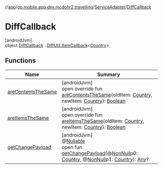 //[app](../../../../index.md)/[op.mobile.app.dev.mcdohr2.travelling](../../index.md)/[ServiceAdapter](../index.md)/[DiffCallback](index.md)

# DiffCallback

[androidJvm]\
object [DiffCallback](index.md) : [DiffUtil.ItemCallback](https://developer.android.com/reference/kotlin/androidx/recyclerview/widget/DiffUtil.ItemCallback.html)&lt;[Country](../../-country/index.md)&gt;

## Functions

| Name | Summary |
|---|---|
| [areContentsTheSame](are-contents-the-same.md) | [androidJvm]<br>open override fun [areContentsTheSame](are-contents-the-same.md)(oldItem: [Country](../../-country/index.md), newItem: [Country](../../-country/index.md)): [Boolean](https://kotlinlang.org/api/latest/jvm/stdlib/kotlin/-boolean/index.html) |
| [areItemsTheSame](are-items-the-same.md) | [androidJvm]<br>open override fun [areItemsTheSame](are-items-the-same.md)(oldItem: [Country](../../-country/index.md), newItem: [Country](../../-country/index.md)): [Boolean](https://kotlinlang.org/api/latest/jvm/stdlib/kotlin/-boolean/index.html) |
| [getChangePayload](index.md#731842016%2FFunctions%2F-912451524) | [androidJvm]<br>@[Nullable](https://developer.android.com/reference/kotlin/androidx/annotation/Nullable.html)<br>open fun [getChangePayload](index.md#731842016%2FFunctions%2F-912451524)(@[NonNull](https://developer.android.com/reference/kotlin/androidx/annotation/NonNull.html)p0: [Country](../../-country/index.md), @[NonNull](https://developer.android.com/reference/kotlin/androidx/annotation/NonNull.html)p1: [Country](../../-country/index.md)): [Any](https://kotlinlang.org/api/latest/jvm/stdlib/kotlin/-any/index.html)? |
